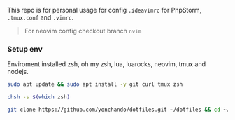 This repo is for personal usage for config `.ideavimrc` for PhpStorm, `.tmux.conf` and `.vimrc`.

> For neovim config checkout branch `nvim`

### Setup env

Enviroment installed zsh, oh my zsh, lua, luarocks, neovim, tmux and nodejs.

```bash
sudo apt update && sudo apt install -y git curl tmux zsh

chsh -s $(which zsh)

git clone https://github.com/yonchando/dotfiles.git ~/dotfiles && cd ~/dotfiles && ./setup-env.sh

```
